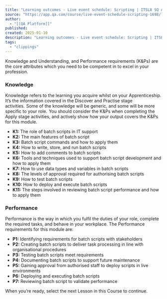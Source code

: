 ```yaml
---
title: "Learning outcomes - Live event schedule: Scripting | ITSL8 SQ A3.2 | Lesson | QA Platform"
source: "https://app.qa.com/course/live-event-schedule-scripting-1698/learning-outcomes-05032024111404/?context_id=12107&context_resource=lp"
author:
  - "[[QA Platform]]"
published:
created: 2025-01-10
description: "Learning outcomes - Live event schedule: Scripting | ITSL8 SQ A3.2 | lesson from QA Platform. Start learning today with our digital training solutions."
tags:
  - "clippings"
---
```

Knowledge and Understanding, and Performance requirements (K&Ps) are the core attributes which you need to be competent in to excel in your profession.  

### Knowledge   

Knowledge refers to the learning you acquire whilst on your Apprenticeship. It’s the information covered in the Discover and Practise stage activities.  Some of the knowledge will be generic, and some will be more specific to your role.  You should consider the K&Ps when completing the Apply stage activities, and actively show how your output covers the K&Ps for this module.  

- **K1:** The role of batch scripts in IT support
- **K2:** The main features of batch script
- **K3:** Batch script commands and how to apply them
- **K4:** How to write, store, and run batch scripts
- **K5:** How to add comments to batch scripts
- **K6:** Tools and techniques used to support batch script development and how to apply them
- **K7:** How to use data types and variables in batch scripts
- **K8:** The levels of approval required for authorising batch scripts
- **K9:** How to test batch scripts
- **K10:** How to deploy and execute batch scripts
- **K11:** The steps involved in reviewing batch script performance and how to apply them

### Performance 

Performance is the way in which you fulfil the duties of your role, complete the required tasks, and behave in your workplace. The Performance requirements for this module are:  

- **P1:** Identifying requirements for batch scripts with stakeholders
- **P2:** Creating batch scripts to deliver task processing in line with organisational procedures
- **P3:** Testing batch scripts meet requirements
- **P4:** Documenting batch scripts to support future maintenance
- **P5:** Gaining approval from authorised staff to deploy scripts in live environments
- **P6:** Deploying and executing batch scripts
- **P7:** Reviewing batch script to validate performance

When you’re ready, select the next Lesson in this Course to continue.